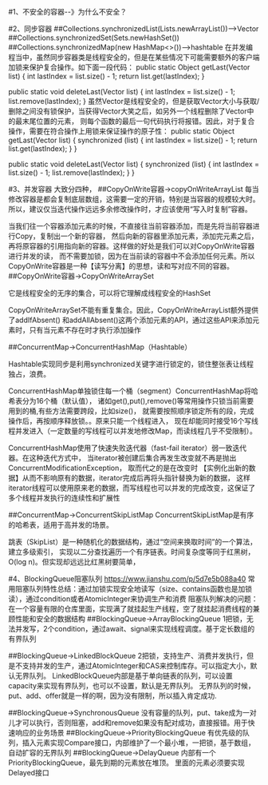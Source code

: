 #1、不安全的容器--》为什么不安全？

#2、同步容器
##Collections.synchronizedList(Lists.newArrayList())-->Vector
##Collections.synchronizedSet(Sets.newHashSet())
##Collections.synchronizedMap(new HashMap<>())-->hashtable
在并发编程当中，虽然同步容器类是线程安全的，但是在某些情况下可能需要额外的客户端加锁来保护复合操作。如下面一段代码：
public static Object getLast(Vector list) {
    int lastIndex = list.size() - 1;
    return list.get(lastIndex);
}

public static void deleteLast(Vector list) {
    int lastIndex = list.size() - 1;
    list.remove(lastIndex);
}
虽然Vector是线程安全的，但是获取Vector大小与获取/删除之间没有锁保护，当获得Vector大笑之后，如另外一个线程删除了Vector中的最末尾位置的元素，
则每个函数的最后一句代码执行将报错。因此，对于复合操作，需要在符合操作上用锁来保证操作的原子性：
public static Object getLast(Vector list) {
    synchronized (list) {
        int lastIndex = list.size() - 1;
        return list.get(lastIndex);
    }
}

public static void deleteLast(Vector list) {
    synchronized (list) {
        int lastIndex = list.size() - 1;
        list.remove(lastIndex);
    }
}

#3、并发容器 
大致分四种，
##CopyOnWrite容器->copyOnWriteArrayList
每当修改容器是都会复制底层数组，这需要一定的开销，特别是当容器的规模较大时。
所以，建议仅当迭代操作远远多余修改操作时，才应该使用“写入时复制”容器。

当我们往一个容器添加元素的时候，不直接往当前容器添加，而是先将当前容器进行Copy，复制出一个新的容器，
然后向新的容器里添加元素，添加完元素之后，再将原容器的引用指向新的容器。这样做的好处是我们可以对CopyOnWrite容器进行并发的读，
而不需要加锁，因为在当前读的容器中不会添加任何元素。所以CopyOnWrite容器是一种【读写分离】的思想，读和写对应不同的容器。
##CopyOnWrite容器->CopyOnWriteArraySet

它是线程安全的无序的集合，可以将它理解成线程安全的HashSet

CopyOnWriteArraySet不能有重复集合。因此，CopyOnWriteArrayList额外提供了addIfAbsent()
和addAllAbsent()这两个添加元素的API，通过这些API来添加元素时，只有当元素不存在时才执行添加操作

##ConcurrentMap->ConcurrentHashMap（Hashtable）

Hashtable实现同步是利用synchronized关键字进行锁定的，锁住整张表让线程独占，浪费。

ConcurrentHashMap单独锁住每一个桶（segment）ConcurrentHashMap将哈希表分为16个桶（默认值），
诸如get(),put(),remove()等常用操作只锁当前需要用到的桶,有些方法需要跨段，比如size()，
就需要按照顺序锁定所有的段，完成操作后，再按顺序释放锁。。原来只能一个线程进入，
现在却能同时接受16个写线程并发进入（一定数量的写线程可以并发地修改Map，而读线程几乎不受限制）。

ConcurrentHashMap使用了快速失败迭代器（fast-fail iterator）弱一致迭代器。在这种迭代方式中，
当iterator被创建后集合再发生改变就不再是抛出ConcurrentModificationException，
取而代之的是在改变时 【实例化出新的数据】从而不影响原有的数据，iterator完成后再将头指针替换为新的数据，
这样iterator线程可以使用原来老的数据，而写线程也可以并发的完成改变，这保证了多个线程并发执行的连续性和扩展性

##ConcurrentMap->ConcurrentSkipListMap
ConcurrentSkipListMap是有序的哈希表，适用于高并发的场景。

跳表（SkipList）是一种随机化的数据结构，通过“空间来换取时间”的一个算法，建立多级索引，
实现以二分查找遍历一个有序链表。时间复杂度等同于红黑树，O(log n)。但实现却远远比红黑树要简单，

#4、BlockingQueue阻塞队列  https://www.jianshu.com/p/5d7e5b088a40
常用阻塞队列特性总结：通过加锁实现安全地读写（size、contains函数也是加锁读），通过condition或者AtomicInteger来协调生产和消费
阻塞队列解决的问题：在一个容量有限的仓库里面，实现满了就挂起生产线程，空了就挂起消费线程的兼顾性能和安全的数据结构
##BlockingQueue->ArrayBlockingQueue 
1把锁，无法并发写，2个condition，通过await、signal来实现线程调度。基于定长数组的有界队列

##BlockingQueue->LinkedBlockQueue
2把锁，支持生产、消费并发执行，但是不支持并发的生产，通过AtomicInteger和CAS来控制库存。可以指定大小，默认无界队列。
LinkedBlockQueue内部是基于单向链表的队列，可以设置capacity来实现有界队列，也可以不设置，默认是无界队列。
无界队列的时候，put、add、offer就是一样的啊，因为没有限制，所以插入肯定成功.


##BlockingQueue->SynchronousQueue
没有容量的队列，put、take成为一对儿才可以执行，否则阻塞，add和remove如果没有配对成功，直接报错。用于快速响应的业务场景
##BlockingQueue->PriorityBlockingQueue
有优先级的队列，插入元素实现Compare接口，内部维护了一个最小堆，一把锁，基于数组，自动扩容的无界队列
##BlockingQueue->DelayQueue
内部有一个PriorityBlockingQueue，最先到期的元素放在堆顶。
里面的元素必须要实现Delayed接口